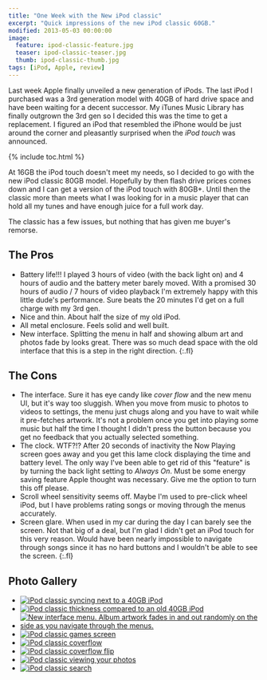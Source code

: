 ```yaml
---
title: "One Week with the New iPod classic"
excerpt: "Quick impressions of the new iPod classic 60GB."
modified: 2013-05-03 00:00:00
image: 
  feature: ipod-classic-feature.jpg
  teaser: ipod-classic-teaser.jpg
  thumb: ipod-classic-thumb.jpg
tags: [iPod, Apple, review]
---
```


Last week Apple finally unveiled a new generation of iPods. The last iPod I purchased was a 3rd generation model with 40GB of hard drive space and have been waiting for a decent successor. My iTunes Music Library has finally outgrown the 3rd gen so I decided this was the time to get a replacement. I figured an iPod that resembled the iPhone would be just around the corner and pleasantly surprised when the *iPod touch* was announced.

{% include toc.html %}

At 16GB the iPod touch doesn't meet my needs, so I decided to go with the new iPod classic 80GB model. Hopefully by then flash drive prices comes down and I can get a version of the iPod touch with 80GB+. Until then the classic more than meets what I was looking for in a music player that can hold all my tunes and have enough juice for a full work day.

The classic has a few issues, but nothing that has given me buyer's remorse.

## The Pros

*	Battery life!!! I played 3 hours of video (with the back light on) and 4 hours of audio and the battery meter barely moved. With a promised 30 hours of audio / 7 hours of video playback I'm extremely happy with this little dude's performance. Sure beats the 20 minutes I'd get on a full charge with my 3rd gen.
*	Nice and thin. About half the size of my old iPod.
*	All metal enclosure. Feels solid and well built.
*	New interface. Splitting the menu in half and showing album art and photos fade by looks great. There was so much dead space with the old interface that this is a step in the right direction.
{:.fl}

## The Cons

*	The interface. Sure it has eye candy like *cover flow* and the new menu UI, but it's way too sluggish. When you move from music to photos to videos to settings, the menu just chugs along and you have to wait while it pre-fetches artwork. It's not a problem once you get into playing some music but half the time I thought I didn't press the button because you get no feedback that you actually selected something.
*	The clock. WTF?!? After 20 seconds of inactivity the Now Playing screen goes away and you get this lame clock displaying the time and battery level. The only way I've been able to get rid of this "feature" is by turning the back light setting to *Always On*. Must be some energy saving feature Apple thought was necessary. Give me the option to turn this off please.
*	Scroll wheel sensitivity seems off. Maybe I'm used to pre-click wheel iPod, but I have problems rating songs or moving through the menus accurately.
*	Screen glare. When used in my car during the day I can barely see the screen. Not that big of a deal, but I'm glad I didn't get an iPod touch for this very reason. Would have been nearly impossible to navigate through songs since it has no hard buttons and I wouldn't be able to see the screen.
{:.fl}

## Photo Gallery

<ul class="th-grid">
	<li>
    <a href="{{ site.url }}/assets/images/80.jpg"><img src="{{ site.url }}/assets/images/80t.jpg" alt="iPod classic syncing next to a 40GB iPod"></a>
  </li>
	<li>
    <a href="{{ site.url }}/assets/images/81.jpg"><img src="{{ site.url }}/assets/images/81t.jpg" alt="iPod classic thickness compared to an old 40GB iPod"></a>
  </li>
	<li>
    <a href="{{ site.url }}/assets/images/82.jpg"><img src="{{ site.url }}/assets/images/82t.jpg" alt="New interface menu. Album artwork fades in and out randomly on the side as you navigate through the menus."></a>
  </li>
	<li>
    <a href="{{ site.url }}/assets/images/83.jpg"><img src="{{ site.url }}/assets/images/83t.jpg" alt="iPod classic games screen"></a>
  </li>
	<li>
    <a href="{{ site.url }}/assets/images/84.jpg"><img src="{{ site.url }}/assets/images/84t.jpg" alt="iPod classic coverflow"></a>
  </li>
	<li>
    <a href="{{ site.url }}/assets/images/85.jpg"><img src="{{ site.url }}/assets/images/85t.jpg" alt="iPod classic coverflow flip"></a>
  </li>
	<li>
    <a href="{{ site.url }}/assets/images/86.jpg"><img src="{{ site.url }}/assets/images/86t.jpg" alt="iPod classic viewing your photos"></a>
  </li>
	<li>
    <a href="{{ site.url }}/assets/images/87.jpg"><img src="{{ site.url }}/assets/images/87t.jpg" alt="iPod classic search"></a>
  </li>
</ul>
